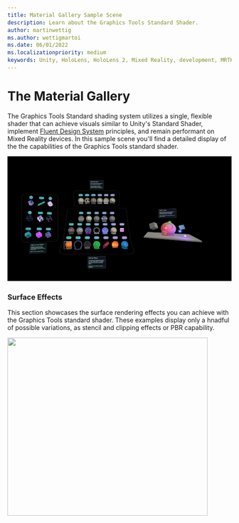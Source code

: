 ```yaml
---
title: Material Gallery Sample Scene
description: Learn about the Graphics Tools Standard Shader.
author: martinwettig
ms.author: wettigmartoi
ms.date: 06/01/2022
ms.localizationpriority: medium
keywords: Unity, HoloLens, HoloLens 2, Mixed Reality, development, MRTK, Graphics Tools, MRGT, MR Graphics Tools, Standard Shader, Animation
---
```


# The Material Gallery

The Graphics Tools Standard shading system utilizes a single, flexible shader that can achieve visuals similar to Unity's Standard Shader, implement [Fluent Design System](https://www.microsoft.com/design/fluent/) principles, and remain performant on Mixed Reality devices.
In this sample scene you'll find a detailed display of the the capabilities of the Graphics Tools standard shader.

![Standard Shader sample scene](images/materialGallery_01.JPG)

### Surface Effects

This section showcases the surface rendering effects you can achieve with the Graphics Tools standard shader.
These examples display only a hnadful of possible variations, as stencil and clipping effects or PBR capability.

<img src="images/materialGallery_sample_01.gif" width="450" height="400">









